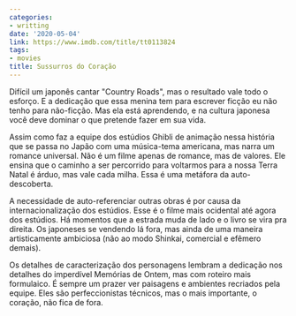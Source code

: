 ```yaml
---
categories:
- writting
date: '2020-05-04'
link: https://www.imdb.com/title/tt0113824
tags:
- movies
title: Sussurros do Coração
---
```


Difícil um japonês cantar "Country Roads", mas o resultado vale todo o esforço. E a dedicação que essa menina tem para escrever ficção eu não tenho para não-ficção. Mas ela está aprendendo, e na cultura japonesa você deve dominar o que pretende fazer em sua vida.

Assim como faz a equipe dos estúdios Ghibli de animação nessa história que se passa no Japão com uma música-tema americana, mas narra um romance universal. Não é um filme apenas de romance, mas de valores. Ele ensina que o caminho a ser percorrido para voltarmos para a nossa Terra Natal é árduo, mas vale cada milha. Essa é uma metáfora da auto-descoberta.

A necessidade de auto-referenciar outras obras é por causa da internacionalização dos estúdios. Esse é o filme mais ocidental até agora dos estúdios. Há momentos que a estrada muda de lado e o livro se vira pra direita. Os japoneses se vendendo lá fora, mas ainda de uma maneira artisticamente ambiciosa (não ao modo Shinkai, comercial e efêmero demais).

Os detalhes de caracterização dos personagens lembram a dedicação nos detalhes do imperdível Memórias de Ontem, mas com roteiro mais formulaico. É sempre um prazer ver paisagens e ambientes recriados pela equipe. Eles são perfeccionistas técnicos, mas o mais importante, o coração, não fica de fora.
